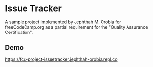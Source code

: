 # Issue Tracker

A sample project implemented by Jephthah M. Orobia for freeCodeCamp.org as a partial requirement for the "Quality Assurance Certification".

## Demo

https://fcc-project-issuetracker.jephthah-orobia.repl.co
